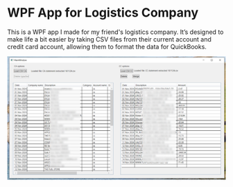 # WPF App for Logistics Company


This is a WPF app I made for my friend's logistics company. 
It’s designed to make life a bit easier by taking CSV files from their current account and credit card account, allowing them to format the data for QuickBooks.

![Description of the image](images/csv_to_excel.png)
